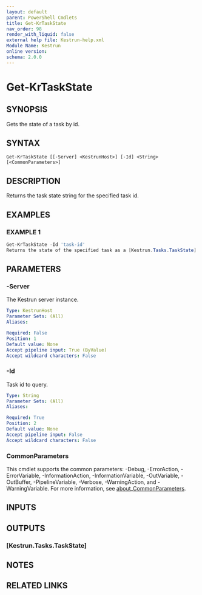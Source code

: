 ```yaml
---
layout: default
parent: PowerShell Cmdlets
title: Get-KrTaskState
nav_order: 98
render_with_liquid: false
external help file: Kestrun-help.xml
Module Name: Kestrun
online version:
schema: 2.0.0
---
```


# Get-KrTaskState

## SYNOPSIS
Gets the state of a task by id.

## SYNTAX

```
Get-KrTaskState [[-Server] <KestrunHost>] [-Id] <String> [<CommonParameters>]
```

## DESCRIPTION
Returns the task state string for the specified task id.

## EXAMPLES

### EXAMPLE 1
```powershell
Get-KrTaskState -Id 'task-id'
Returns the state of the specified task as a [Kestrun.Tasks.TaskState] object.
```

## PARAMETERS

### -Server
The Kestrun server instance.

```yaml
Type: KestrunHost
Parameter Sets: (All)
Aliases:

Required: False
Position: 1
Default value: None
Accept pipeline input: True (ByValue)
Accept wildcard characters: False
```

### -Id
Task id to query.

```yaml
Type: String
Parameter Sets: (All)
Aliases:

Required: True
Position: 2
Default value: None
Accept pipeline input: False
Accept wildcard characters: False
```

### CommonParameters
This cmdlet supports the common parameters: -Debug, -ErrorAction, -ErrorVariable, -InformationAction, -InformationVariable, -OutVariable, -OutBuffer, -PipelineVariable, -Verbose, -WarningAction, and -WarningVariable. For more information, see [about_CommonParameters](http://go.microsoft.com/fwlink/?LinkID=113216).

## INPUTS

## OUTPUTS

### [Kestrun.Tasks.TaskState]
## NOTES

## RELATED LINKS
